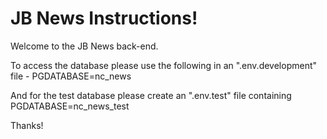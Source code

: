 # JB News Instructions!

Welcome to the JB News back-end.

To access the database please use the following in an ".env.development" file - PGDATABASE=nc_news

And for the test database please create an ".env.test" file containing PGDATABASE=nc_news_test

Thanks!